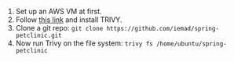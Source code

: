 1) Set up an AWS VM at first.
2) Follow [this link](https://github.com/iemad/Learning-DevOps-2023/blob/main/7.%20DevOps%20Security/Notes%3A%202\)%20TRIVY.md) and install TRIVY.
3) Clone a git repo: `git clone https://github.com/iemad/spring-petclinic.git`
4) Now run Trivy on the file system: `trivy fs /home/ubuntu/spring-petclinic`
